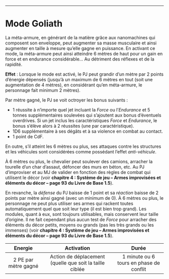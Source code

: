 ___
# Mode Goliath
La méta-armure, en générant de la matière grâce aux nanomachines qui composent son enveloppe, peut augmenter sa masse musculaire et ainsi augmenter en taille à mesure qu’elle gagne en puissance. En activant ce mode, la méta-armure peut ainsi atteindre 6 mètres de haut pour un gain en force et en endurance considérable… Au détriment des réflexes et de la rapidité.

**Effet** : Lorsque le mode est activé, le PJ peut grandir d’un mètre par 2 points d’énergie dépensés (jusqu’à un maximum de 6 mètres en tout (soit une augmentation de 4 mètres), en considérant qu’en méta-armure, le personnage fait minimum 2 mètres).

Par mètre gagné, le PJ se voit octroyer les bonus suivants :

- 1 réussite à n’importe quel jet incluant la _Force_ ou l’_Endurance_ et 5 tonnes supplémentaires soulevées qui s’ajoutent aux bonus d’éventuels overdrives. Si un jet inclus les caractéristiques _Force_ et _Endurance_, le bonus s’élève alors à 2 réussites (une par caractéristique).
- 1D6 supplémentaire à ses dégâts et à sa violence en combat au contact.
- 1 point de CdF.

En outre, s’il atteint les 6 mètres ou plus, ses attaques contre les structures et les véhicules sont considérées comme possédant l’effet _anti-véhicule_.

À 6 mètres ou plus, le chevalier peut soulever des camions, arracher la tourelle d’un char d’assaut, défoncer des murs en béton, etc. Au PJ d’improviser et au MJ de valider en fonction des règles de combat qui utilisent le décor (voir **chapitre 4 : Système de jeu – Armes improvisées et éléments du décor – page 93 du Livre de Base 1.5**).

En revanche, la _défense_ du PJ baisse de 1 point et sa _réaction_ baisse de 2 points par mètre ainsi gagné (avec un minimum de 0). À 6 mètres ou plus, le personnage ne peut plus utiliser ses armes qui rackent toutes automatiquement quel que soit leur type (il est bien trop grand). Les modules, quant à eux, sont toujours utilisables, mais conservent leur taille d’origine. Il ne fait cependant plus aucun test de _Force_ pour arracher des éléments du décor petits, moyens ou grands (pas les très grands ou les immenses) (voir **chapitre 4 : Système de jeu – Armes improvisées et éléments du décor – page 93 du Livre de Base 1.5**).

|       Energie        |                       Activation                        |                  Durée                  |
|:--------------------:|:-------------------------------------------------------:|:---------------------------------------:|
| 2 PE par mètre gagné | Action de déplacement (quelle que soit la taille ciblée | 1 minute ou 6 tours en phase de conflit |
